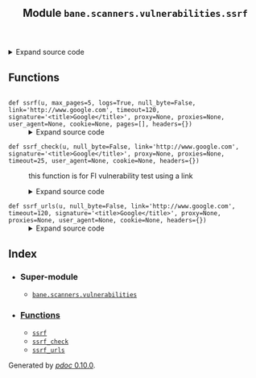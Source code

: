 <body>
<main>
<article id="content">
<header>
<h1 class="title">Module <code>bane.scanners.vulnerabilities.ssrf</code></h1>
</header>
<section id="section-intro">
<details class="source">
<summary>
<span>Expand source code</span>
</summary>
<pre><code class="python">from bane.scanners.vulnerabilities.utils import *


def ssrf_check(
    u,
    null_byte=False,
    link=&#34;http://www.google.com&#34;,
    signature=&#34;&lt;title&gt;Google&lt;/title&gt;&#34;,
    proxy=None,
    proxies=None,
    timeout=25,
    user_agent=None,
    cookie=None,
    headers={}
):
    &#34;&#34;&#34;
    this function is for FI vulnerability test using a link&#34;&#34;&#34;
    l = link
    if proxies:
        proxy = random.choice(proxies)
    if user_agent:
        us = user_agent
    else:
        us = random.choice(ua)
    if cookie:
        heads = {&#34;User-Agent&#34;: us, &#34;Cookie&#34;: cookie}
    else:
        heads = {&#34;User-Agent&#34;: us}
    heads.update(
        {
            &#34;Referer&#34;: u,
            &#34;Origin&#34;: u.split(&#34;://&#34;)[0] + &#34;://&#34; + u.split(&#34;://&#34;)[1].split(&#34;/&#34;)[0],
        }
    )
    heads.update(headers)
    if &#34;=&#34; not in u:
        return (False, &#34;&#34;)
    if null_byte == True:
        l += &#34;%00&#34;
    try:
        r = requests.Session().get(
            u.format(l), headers=heads, proxies=proxy, timeout=timeout, verify=False
        )
        if (signature in r.text) or (r.status_code == 504):
            return (True, r.url)
    except Exception as e:
        if &#34;Read timed out&#34; in str(e):
            return (True, u.format(l))
    return (False, &#34;&#34;)


def ssrf_urls(
    u,
    null_byte=False,
    link=&#34;http://www.google.com&#34;,
    timeout=120,
    signature=&#34;&lt;title&gt;Google&lt;/title&gt;&#34;,
    proxy=None,
    proxies=None,
    user_agent=None,
    cookie=None,
    headers={}
):
    res = []
    if u.split(&#34;?&#34;)[0][-1] != &#34;/&#34; and &#34;.&#34; not in u.split(&#34;?&#34;)[0].rsplit(&#34;/&#34;, 1)[-1]:
        u = u.replace(&#34;?&#34;, &#34;/?&#34;)
    a = crawl(u, proxy=proxy, timeout=timeout, cookie=cookie, user_agent=user_agent,headers=headers)
    l = []
    d = a.values()
    for x in d:
        if len(x[3]) &gt; 0:
            l.append(x)
    o = []
    for x in l:
        ur = x[1]
        if ur.split(&#34;?&#34;)[0] not in o:
            o.append(ur.split(&#34;?&#34;)[0])
            if (
                ur.split(&#34;?&#34;)[0][-1] != &#34;/&#34;
                and &#34;.&#34; not in ur.split(&#34;?&#34;)[0].rsplit(&#34;/&#34;, 1)[-1]
            ):
                ur = ur.replace(&#34;?&#34;, &#34;/?&#34;)
            for y in x[3]:
                if valid_parameter(y[1]) == True:
                    trgt = ur.replace(y[0] + &#34;=&#34; + y[1], y[0] + &#34;={}&#34;)
                    q = ssrf_check(
                        trgt,
                        null_byte=null_byte,
                        proxy=proxy,
                        link=link,
                        signature=signature,
                        proxies=proxies,
                        timeout=timeout,
                        cookie=cookie,
                        user_agent=user_agent,
                        headers=headers
                    )
                    if q[0] == True:
                        if q[1] not in res:
                            res.append(q[1])
    return res



def ssrf(
    u,
    max_pages=5,
    logs=True,
    null_byte=False,
    link=&#34;http://www.google.com&#34;,
    timeout=120,
    signature=&#34;&lt;title&gt;Google&lt;/title&gt;&#34;,
    proxy=None,
    proxies=None,
    user_agent=None,
    cookie=None,
    pages=[],
    headers={}
):
    l=[]
    if pages==[]:
        pages=spider_url(u,cookie=cookie,max_pages=max_pages,timeout=timeout,user_agent=user_agent,proxy=proxy,headers=headers)
    for x in pages:
        if logs==True:
            print(&#39;\n\nPage: {}\n&#39;.format(x))
        result=ssrf_urls(x,
                        null_byte=null_byte,
                        link=link,
                        timeout=timeout,
                        signature=signature,
                        proxy=proxy,
                        proxies=proxies,
                        user_agent=user_agent,
                        cookie=cookie,
                        headers=headers)
        if logs==True:
            for r in result:
                print(r)
        l.append({&#39;page&#39;:x,&#39;result&#39;:result})
    return  [x for x in l if x[&#39;result&#39;]!=[]]</code></pre>
</details>
</section>
<section>
</section>
<section>
</section>
<section>
<h2 class="section-title" id="header-functions">Functions</h2>
<dl>
<dt id="bane.scanners.vulnerabilities.ssrf.ssrf"><code class="name flex">
<span>def <span class="ident">ssrf</span></span>(<span>u, max_pages=5, logs=True, null_byte=False, link='http://www.google.com', timeout=120, signature=&#x27;&lt;title&gt;Google&lt;/title&gt;&#x27;, proxy=None, proxies=None, user_agent=None, cookie=None, pages=[], headers={})</span>
</code></dt>
<dd>
<div class="desc"></div>
<details class="source">
<summary>
<span>Expand source code</span>
</summary>
<pre><code class="python">def ssrf(
    u,
    max_pages=5,
    logs=True,
    null_byte=False,
    link=&#34;http://www.google.com&#34;,
    timeout=120,
    signature=&#34;&lt;title&gt;Google&lt;/title&gt;&#34;,
    proxy=None,
    proxies=None,
    user_agent=None,
    cookie=None,
    pages=[],
    headers={}
):
    l=[]
    if pages==[]:
        pages=spider_url(u,cookie=cookie,max_pages=max_pages,timeout=timeout,user_agent=user_agent,proxy=proxy,headers=headers)
    for x in pages:
        if logs==True:
            print(&#39;\n\nPage: {}\n&#39;.format(x))
        result=ssrf_urls(x,
                        null_byte=null_byte,
                        link=link,
                        timeout=timeout,
                        signature=signature,
                        proxy=proxy,
                        proxies=proxies,
                        user_agent=user_agent,
                        cookie=cookie,
                        headers=headers)
        if logs==True:
            for r in result:
                print(r)
        l.append({&#39;page&#39;:x,&#39;result&#39;:result})
    return  [x for x in l if x[&#39;result&#39;]!=[]]</code></pre>
</details>
</dd>
<dt id="bane.scanners.vulnerabilities.ssrf.ssrf_check"><code class="name flex">
<span>def <span class="ident">ssrf_check</span></span>(<span>u, null_byte=False, link='http://www.google.com', signature=&#x27;&lt;title&gt;Google&lt;/title&gt;&#x27;, proxy=None, proxies=None, timeout=25, user_agent=None, cookie=None, headers={})</span>
</code></dt>
<dd>
<div class="desc"><p>this function is for FI vulnerability test using a link</p></div>
<details class="source">
<summary>
<span>Expand source code</span>
</summary>
<pre><code class="python">def ssrf_check(
    u,
    null_byte=False,
    link=&#34;http://www.google.com&#34;,
    signature=&#34;&lt;title&gt;Google&lt;/title&gt;&#34;,
    proxy=None,
    proxies=None,
    timeout=25,
    user_agent=None,
    cookie=None,
    headers={}
):
    &#34;&#34;&#34;
    this function is for FI vulnerability test using a link&#34;&#34;&#34;
    l = link
    if proxies:
        proxy = random.choice(proxies)
    if user_agent:
        us = user_agent
    else:
        us = random.choice(ua)
    if cookie:
        heads = {&#34;User-Agent&#34;: us, &#34;Cookie&#34;: cookie}
    else:
        heads = {&#34;User-Agent&#34;: us}
    heads.update(
        {
            &#34;Referer&#34;: u,
            &#34;Origin&#34;: u.split(&#34;://&#34;)[0] + &#34;://&#34; + u.split(&#34;://&#34;)[1].split(&#34;/&#34;)[0],
        }
    )
    heads.update(headers)
    if &#34;=&#34; not in u:
        return (False, &#34;&#34;)
    if null_byte == True:
        l += &#34;%00&#34;
    try:
        r = requests.Session().get(
            u.format(l), headers=heads, proxies=proxy, timeout=timeout, verify=False
        )
        if (signature in r.text) or (r.status_code == 504):
            return (True, r.url)
    except Exception as e:
        if &#34;Read timed out&#34; in str(e):
            return (True, u.format(l))
    return (False, &#34;&#34;)</code></pre>
</details>
</dd>
<dt id="bane.scanners.vulnerabilities.ssrf.ssrf_urls"><code class="name flex">
<span>def <span class="ident">ssrf_urls</span></span>(<span>u, null_byte=False, link='http://www.google.com', timeout=120, signature=&#x27;&lt;title&gt;Google&lt;/title&gt;&#x27;, proxy=None, proxies=None, user_agent=None, cookie=None, headers={})</span>
</code></dt>
<dd>
<div class="desc"></div>
<details class="source">
<summary>
<span>Expand source code</span>
</summary>
<pre><code class="python">def ssrf_urls(
    u,
    null_byte=False,
    link=&#34;http://www.google.com&#34;,
    timeout=120,
    signature=&#34;&lt;title&gt;Google&lt;/title&gt;&#34;,
    proxy=None,
    proxies=None,
    user_agent=None,
    cookie=None,
    headers={}
):
    res = []
    if u.split(&#34;?&#34;)[0][-1] != &#34;/&#34; and &#34;.&#34; not in u.split(&#34;?&#34;)[0].rsplit(&#34;/&#34;, 1)[-1]:
        u = u.replace(&#34;?&#34;, &#34;/?&#34;)
    a = crawl(u, proxy=proxy, timeout=timeout, cookie=cookie, user_agent=user_agent,headers=headers)
    l = []
    d = a.values()
    for x in d:
        if len(x[3]) &gt; 0:
            l.append(x)
    o = []
    for x in l:
        ur = x[1]
        if ur.split(&#34;?&#34;)[0] not in o:
            o.append(ur.split(&#34;?&#34;)[0])
            if (
                ur.split(&#34;?&#34;)[0][-1] != &#34;/&#34;
                and &#34;.&#34; not in ur.split(&#34;?&#34;)[0].rsplit(&#34;/&#34;, 1)[-1]
            ):
                ur = ur.replace(&#34;?&#34;, &#34;/?&#34;)
            for y in x[3]:
                if valid_parameter(y[1]) == True:
                    trgt = ur.replace(y[0] + &#34;=&#34; + y[1], y[0] + &#34;={}&#34;)
                    q = ssrf_check(
                        trgt,
                        null_byte=null_byte,
                        proxy=proxy,
                        link=link,
                        signature=signature,
                        proxies=proxies,
                        timeout=timeout,
                        cookie=cookie,
                        user_agent=user_agent,
                        headers=headers
                    )
                    if q[0] == True:
                        if q[1] not in res:
                            res.append(q[1])
    return res</code></pre>
</details>
</dd>
</dl>
</section>
<section>
</section>
</article>
<nav id="sidebar">
<h1>Index</h1>
<div class="toc">
<ul></ul>
</div>
<ul id="index">
<li><h3>Super-module</h3>
<ul>
<li><code><a title="bane.scanners.vulnerabilities" href="index.md">bane.scanners.vulnerabilities</a></code></li>
</ul>
</li>
<li><h3><a href="#header-functions">Functions</a></h3>
<ul class="">
<li><code><a title="bane.scanners.vulnerabilities.ssrf.ssrf" href="#bane.scanners.vulnerabilities.ssrf.ssrf">ssrf</a></code></li>
<li><code><a title="bane.scanners.vulnerabilities.ssrf.ssrf_check" href="#bane.scanners.vulnerabilities.ssrf.ssrf_check">ssrf_check</a></code></li>
<li><code><a title="bane.scanners.vulnerabilities.ssrf.ssrf_urls" href="#bane.scanners.vulnerabilities.ssrf.ssrf_urls">ssrf_urls</a></code></li>
</ul>
</li>
</ul>
</nav>
</main>
<footer id="footer">
<p>Generated by <a href="https://pdoc3.github.io/pdoc" title="pdoc: Python API documentation generator"><cite>pdoc</cite> 0.10.0</a>.</p>
</footer>
</body>
</html>